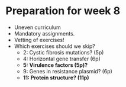 # Preparation for week 8

- Uneven curriculum
- Mandatory assignments.
- Vetting of exercises!
- Which exercises should we skip?
	- 2: Cystic fibrosis mutations? (5p)
	- 4: Horizontal gene transfer (6p)
	- **5: Virulence factors (5p)?**
	- 9: Genes in resistance plasmid? (6p)
	- **11: Protein structure? (11p)**

